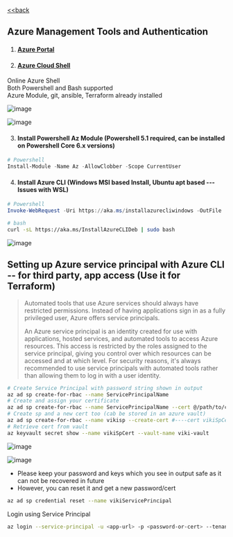 [<<back](index.md)
## Azure Management Tools and Authentication

1. #### [Azure Portal](https://portal.azure.com/) 
2. #### [Azure Cloud Shell](https://shell.azure.com/)
Online Azure Shell  
Both Powershell and Bash supported  
Azure Module, git, ansible, Terraform already installed  

![image](https://user-images.githubusercontent.com/13016162/71394577-27719280-2638-11ea-8d98-d2aeec5bf498.png)

![image](https://user-images.githubusercontent.com/13016162/71394857-6e13bc80-2639-11ea-8de5-258a03d0f5f0.png)


3. #### Install Powershell Az Module (Powershell 5.1 required, can be installed on Powershell Core 6.x versions)  

```powershell
# Powershell
Install-Module -Name Az -AllowClobber -Scope CurrentUser
```


4. #### Install Azure CLI (Windows MSI based Install, Ubuntu apt based --- Issues with WSL)

```powershell
# Powershell
Invoke-WebRequest -Uri https://aka.ms/installazurecliwindows -OutFile .\AzureCLI.msi; Start-Process msiexec.exe -Wait -ArgumentList '/I AzureCLI.msi /quiet'
```

```bash
# bash
curl -sL https://aka.ms/InstallAzureCLIDeb | sudo bash
```

![image](https://user-images.githubusercontent.com/13016162/71341172-1a449d00-257f-11ea-84aa-3d0e17c102b7.png)


## Setting up Azure service principal with Azure CLI -- for third party, app access (Use it for Terraform)

>Automated tools that use Azure services should always have restricted permissions. Instead of having applications sign in as a fully privileged user, Azure offers service principals.
>
>An Azure service principal is an identity created for use with applications, hosted services, and automated tools to access Azure resources. This access is restricted by the roles assigned to the service principal, giving you control over which resources can be accessed and at which level. For security reasons, it's always recommended to use service principals with automated tools rather than allowing them to log in with a user identity.

```bash
# Create Service Principal with password string shown in output
az ad sp create-for-rbac --name ServicePrincipalName
# Create and assign your certificate
az ad sp create-for-rbac --name ServicePrincipalName --cert @/path/to/cert.pem
# Create sp and a new cert too (cab be stored in an azure vault)
az ad sp create-for-rbac --name vikisp --create-cert #----cert vikiSpCert --keyvault viki-vault
# Retrieve cert from vault
az keyvault secret show --name vikiSpCert --vault-name viki-vault
```
![image](https://user-images.githubusercontent.com/13016162/71341098-ed908580-257e-11ea-9ba7-375a65a7dbe9.png)

![image](https://user-images.githubusercontent.com/13016162/71341855-0f8b0780-2581-11ea-9f22-89e94dbd956a.png)

* Please keep your password and keys which you see in output safe as it can not be recovered in future
* However, you can reset it and get a new password/cert

```bash
az ad sp credential reset --name vikiServicePrincipal
```
Login using Service Principal

```bash
az login --service-principal -u <app-url> -p <password-or-cert> --tenant <tenant>
```
